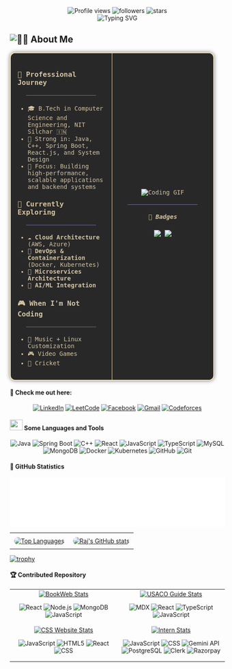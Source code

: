 <div align = "center">
<img src="https://komarev.com/ghpvc/?username=raj8664&label=Profile%20Views&color=1f6feb&style=flat" alt="Profile views" />
<img src="https://img.shields.io/github/followers/raj8664?label=Followers&style=flat&color=ff69b4" alt="followers" />
<img src="https://img.shields.io/github/stars/raj8664?label=Stars&style=flat&color=red" alt="stars" />
</div>

<div align="center">

<!-- Display the titles -->

<img src="https://readme-typing-svg.herokuapp.com?font=Fira+Code&weight=500&size=32&duration=3500&pause=700&color=FABD2F&center=true&vCenter=true&width=600&lines=👋Heyyy!+I'm+RAJ+ROY+%3C3;Still+figuring+out;How+far+curiosity+can+take+me.;Oh,+you’re+still+reading?+Cute😌" alt="Typing SVG" />

<!-- About Me Table -->

</div>

## <img src="https://raw.githubusercontent.com/Tarikul-Islam-Anik/Animated-Fluent-Emojis/master/Emojis/People%20with%20professions/Man%20Technologist%20Medium%20Skin%20Tone.png" alt="👨‍💻" width="35" height="35" /> **About Me**

<table align="center" style="
  border: 2px solid #f9e2af;
  border-radius: 12px;
  background-color: #282828;
  color: #d5c4a1;
  font-family: 'Fira Code', monospace;
  padding: 0px;
  width: 95%;
  max-width: 900px;
  box-shadow: 0 0 10px #3c3836aa;
">
<tr>
<td width="50%" valign="top" style="padding: 16px; border-right: 1.5px solid #f9e2af;">

### 🚀 **Professional Journey**

<div align = "center">
<hr style="border: none; height: 1px; background-color: #9FA4F1; margin: 20px 0; width: 80%; opacity: 0.6;">
</div>

- 🎓 B.Tech in Computer Science and Engineering, NIT Silchar 🇮🇳
- 🧠 Strong in: Java, C++, Spring Boot, React.js, and System Design
- 🎯 Focus: Building high-performance, scalable applications and backend systems

### 🌱 **Currently Exploring**

<div align = "center">
<hr style="border: none; height: 1px; background-color: #9FA4F1; margin: 20px 0; width: 80%; opacity: 0.6;">
</div>

- ☁️ **Cloud Architecture** (AWS, Azure)
- 🐳 **DevOps & Containerization** (Docker, Kubernetes)
- 🔄 **Microservices Architecture**
- 🤖 **AI/ML Integration**

### 🎮 **When I'm Not Coding**

<div align = "center">
<hr style="border: none; height: 1px; background-color: #9FA4F1; margin: 20px 0; width: 80%; opacity: 0.6;">
</div>

- 🎼 Music + Linux Customization
- 🎮 Video Games
- 🏏 Cricket

</td>
<td width="50%" align="center" style="padding: 16px;">
<img src="https://user-images.githubusercontent.com/74038190/229223263-cf2e4b07-2615-4f87-9c38-e37600f8381a.gif" width="400" alt="Coding GIF"/>

<div align = "center">
<hr style="border: none; height: 1px; background-color: #9FA4F1; margin: 20px 0; width: 80%; opacity: 0.6;">
</div>

##### 🥇 **Badges**

<p align="center">
  <a href="https://holopin.io/@raj8664"><img src="https://assets.holopin.io/hf2025levels/lvl0-human.webp" width="80"/></a>
  <a href="https://holopin.io/@raj8664"><img src="https://assets.holopin.io/hf2025levels/lvl1-human.webp" width="80"/></a>
</p>

</td>

</tr>
</table>

#### 👋 Check me out here:

<div align="center">

[![LinkedIn](https://img.shields.io/badge/linkedin-%2358651D.svg?style=for-the-badge&logo=linkedin&logoColor=ebdbb2)](https://www.linkedin.com/in/royraj20/)
[![LeetCode](https://img.shields.io/badge/LeetCode-%23FABD2F.svg?style=for-the-badge&logo=LeetCode&logoColor=3C3836)](https://leetcode.com/u/RkRoy/)
[![Facebook](https://img.shields.io/badge/Facebook-%2383A598.svg?style=for-the-badge&logo=Facebook&logoColor=3C3836)](https://www.facebook.com/profile.php?id=100033828349789)
[![Gmail](https://img.shields.io/badge/Gmail-%23CC241D.svg?style=for-the-badge&logo=gmail&logoColor=ebdbb2)](mailto:rajr86642@gmail.com)
[![Codeforces](https://img.shields.io/badge/Codeforces-%23B16286.svg?style=for-the-badge&logo=codeforces&logoColor=ebdbb2)](https://codeforces.com/profile/CipherSphinx_Raj)

</div>

#### <img src="https://media2.giphy.com/media/QssGEmpkyEOhBCb7e1/giphy.gif?cid=ecf05e47a0n3gi1bfqntqmob8g9aid1oyj2wr3ds3mg700bl&rid=giphy.gif" width="30px" height="25px"> Some Languages and Tools

<div align="center">

![Java](https://img.shields.io/badge/Java-%23FE8019.svg?style=for-the-badge&logo=java&logoColor=3C3836)
![Spring Boot](https://img.shields.io/badge/Spring_Boot-%23B8BB26.svg?style=for-the-badge&logo=springboot&logoColor=3C3836)
![C++](https://img.shields.io/badge/C++-%2383A598.svg?style=for-the-badge&logo=cplusplus&logoColor=blue)
![React](https://img.shields.io/badge/React-%2389B482.svg?style=for-the-badge&logo=react&logoColor=3C3836)
![JavaScript](https://img.shields.io/badge/JavaScript-%23FABD2F.svg?style=for-the-badge&logo=javascript&logoColor=3C3836)
![TypeScript](https://img.shields.io/badge/TypeScript-%2383A598.svg?style=for-the-badge&logo=typescript&logoColor=blue)
![MySQL](https://img.shields.io/badge/MySQL-%23D79921.svg?style=for-the-badge&logo=mysql&logoColor=blue)
![MongoDB](https://img.shields.io/badge/MongoDB-%23B8BB26.svg?style=for-the-badge&logo=mongodb&logoColor=3C3836)
![Docker](https://img.shields.io/badge/Docker-%2383A598.svg?style=for-the-badge&logo=docker&logoColor=3C3836)
![Kubernetes](https://img.shields.io/badge/Kubernetes-%2389B482.svg?style=for-the-badge&logo=kubernetes&logoColor=3C3836)
![GitHub](https://img.shields.io/badge/GitHub-%235D4D3C.svg?style=for-the-badge&logo=github&logoColor=ebdbb2)
![Git](https://img.shields.io/badge/Git-%235D4D3C.svg?style=for-the-badge&logo=git&logoColor=red)

</div>

#### 🔮 GitHub Statistics

<div align="center" style="display: flex; justify-content: center; align-items: center; flex-wrap: wrap; gap: 20px;">
<img src="./metrics.plugin.people.followers.svg" alt="Followers Metrics">
</div>
<div align="center">
  <a href="https://github.com/RAJ8664">
    <table style="border-collapse: collapse; border: none;">
      <tr>
        <!-- Top Languages (Donut Layout) -->
        <td align="center" style="padding: 10px;">
          <img 
            src="https://github-readme-stats.vercel.app/api/top-langs/?username=RAJ8664&hide=html&hide_border=true&layout=donut&langs_count=8&theme=gruvbox&bg_color=1d202100" 
            alt="Top Languages"
            style="border-radius: 15px; width: 100%; max-width: 420px;"
          >
        </td>

<td align="center" style="padding: 10px;">
          <img 
            src="https://github-readme-stats.vercel.app/api?username=RAJ8664&show_icons=true&include_all_commits=true&count_private=true&hide_border=true&border_radius=15&show=reviews,discussions_started,discussions_answered,prs_merged,prs_merged_percentage&theme=gruvbox&bg_color=1d202100" 
            alt="Raj's GitHub stats"
            style="border-radius: 15px; width: 100%; max-width: 420px;"
          >
        </td>
      </tr>
    </table>
  </a>
</div>

<!-- Another Style -->
<!---->
<!-- <div style=" -->
<!--   background-color:#1d2021; -->
<!--   color:#ebdbb2; -->
<!--   border-radius:12px; -->
<!--   padding:18px; -->
<!--   text-align:left; -->
<!--   font-family:'Fira Code', monospace; -->
<!--   width:95%; -->
<!--   max-width:900px; -->
<!--   box-shadow:0 0 10px #282828aa; -->
<!-- "> -->
<!---->
<!--   <div style="margin-bottom:10px; color:#a89984;"> -->
<!--     <span style="color:#fb4934;">&lt;div</span> <span style="color:#fabd2f;">align</span>=<span style="color:#b8bb26;">"center"</span><span style="color:#fb4934;">&gt;</span> -->
<!--   </div> -->
<!---->
<!--   <div align="center"> -->
<!--     <div style="display:flex; justify-content:center; align-items:center; flex-wrap:wrap; gap:20px; margin-bottom:10px;"> -->
<!--       <img  -->
<!--         src="https://github-readme-stats.vercel.app/api?username=RAJ8664&hide_border=true&border_radius=15&show_icons=true&bg_color=00000000&title_color=FABD2F&text_color=EBDBB2&icon_color=FE8019&ring_color=D79921" -->
<!--         style="width:45%; min-width:320px;" -->
<!--         alt="Raj's GitHub stats"/> -->
<!---->
<!-- <img  -->
<!--         src="https://github-profile-summary-cards.vercel.app/api/cards/profile-details?username=RAJ8664&theme=transparent&hide_border=true&accent_color=fe8019" -->
<!--         style="width:50%; min-width:320px;" -->
<!--         alt="Raj's GitHub profile details"/> -->
<!---->
<!-- </div> -->
<!---->
<!-- <div style="display:flex; justify-content:center; align-items:center; flex-wrap:wrap; gap:20px;"> -->
<!--       <img  -->
<!--         src="https://github-readme-stats.vercel.app/api/top-langs/?username=RAJ8664&hide=html&hide_border=true&layout=compact&langs_count=8&bg_color=00000000&title_color=FABD2F&text_color=EBDBB2" -->
<!--         style="width:30%; min-width:280px;" -->
<!--         alt="Top Languages"/> -->
<!---->
<!-- <img  -->
<!--         src="https://github-profile-summary-cards.vercel.app/api/cards/repos-per-language?username=RAJ8664&theme=transparent&hide_border=true" -->
<!--         style="width:30%; min-width:280px;" -->
<!--         alt="Repos Per Language"/> -->
<!---->
<!-- <img  -->
<!--         src="https://github-profile-summary-cards.vercel.app/api/cards/most-commit-language?username=RAJ8664&theme=transparent&hide_border=true" -->
<!--         style="width:30%; min-width:280px;" -->
<!--         alt="Most Commit Language"/> -->
<!---->
<!-- </div> -->
<!--   </div> -->
<!---->
<!--   <div style="margin-top:10px; color:#a89984;"> -->
<!--     <span style="color:#fb4934;">&lt;/div&gt;</span> -->
<!--   </div> -->
<!---->
<!-- </div> -->
<!-- </div> -->

<!-- Trophies -->

[![trophy](https://github-profile-trophy.vercel.app/?username=RAJ8664&theme=gruvbox&no-frame=true&no-bg=true&margin-w=10&column=9&excludeTitle=Reviews&rank=-?,-Unknown)](https://github.com/ryo-ma/github-profile-trophy)

#### 🏆 **Contributed Repository**

<table>
<tr>
<td width="50%">
<div align="center">
  <a href="https://github.com/arthurr455565/BookWeb">
  <a href="https://github.com/arthurr455565/BookWeb">
    <img src="https://github-readme-stats.vercel.app/api/pin/?username=arthurr455565&repo=BookWeb&theme=dark&bg_color=0d1117&title_color=ff9800&text_color=c9d1d9&icon_color=ff9800&border_color=30363d&hide_border=false&show_icons=true" alt="BookWeb Stats" />
  </a>
</div>
<p align="center">
  <img src="https://img.shields.io/badge/React-20232A?style=flat-square&logo=react&logoColor=orange" alt="React" />
  <img src="https://img.shields.io/badge/Node.js-43853D?style=flat-square&logo=node.js&logoColor=orange" alt="Node.js" />
  <img src="https://img.shields.io/badge/MongoDB-4EA94B?style=flat-square&logo=mongodb&logoColor=orange" alt="MongoDB" />
  <img src="https://img.shields.io/badge/JavaScript-323330?style=flat-square&logo=javascript&logoColor=orange" alt="JavaScript" />
</p>              
</td>
<td width="50%">
<div align="center">
  <a href="https://github.com/cpinitiative/usaco-guide">
    <img src="https://github-readme-stats.vercel.app/api/pin/?username=cpinitiative&repo=usaco-guide&theme=dark&bg_color=0d1117&title_color=ff9800&text_color=c9d1d9&icon_color=ff9800&border_color=30363d&hide_border=false&show_icons=true" alt="USACO Guide Stats" />
  </a>
</div>
<p align="center">
  <img src="https://img.shields.io/badge/MDX-1B1F24?style=flat-square&logo=markdown&logoColor=orange" alt="MDX" />
  <img src="https://img.shields.io/badge/React-20232A?style=flat-square&logo=react&logoColor=orange" alt="React" />
  <img src="https://img.shields.io/badge/TypeScript-007ACC?style=flat-square&logo=typescript&logoColor=orange" alt="TypeScript" />
  <img src="https://img.shields.io/badge/JavaScript-323330?style=flat-square&logo=javascript&logoColor=orange" alt="JavaScript" />
</p>
</td>
</tr>
<tr>
<td width="50%">
<div align="center">
  <a href="https://github.com/ComputerScienceSoceityNITS/css-official-website-2025-26">
    <img src="https://github-readme-stats.vercel.app/api/pin/?username=ComputerScienceSoceityNITS&repo=css-official-website-2025-26&theme=dark&bg_color=0d1117&title_color=ff9800&text_color=c9d1d9&icon_color=ff9800&border_color=30363d&hide_border=false&show_icons=true" alt="CSS Website Stats" />
  </a>
</div>
<p align="center">
  <img src="https://img.shields.io/badge/JavaScript-323330?style=flat-square&logo=javascript&logoColor=orange" alt="JavaScript" />
  <img src="https://img.shields.io/badge/HTML5-E34F26?style=flat-square&logo=html5&logoColor=orange" alt="HTML5" />
  <img src="https://img.shields.io/badge/React-20232A?style=flat-square&logo=react&logoColor=orange" alt="React" />
  <img src="https://img.shields.io/badge/CSS3-1572B6?style=flat-square&logo=css3&logoColor=orange" alt="CSS" />
</p>
</td>
<td width="50%">
<div align="center">
  <a href="https://github.com/raj8664/intern">
    <img src="https://github-readme-stats.vercel.app/api/pin/?username=raj8664&repo=intern&theme=dark&bg_color=0d1117&title_color=ff9800&text_color=c9d1d9&icon_color=ff9800&border_color=30363d&hide_border=false&show_icons=true" alt="Intern Stats" />
  </a>
</div>
<p align="center">
  <img src="https://img.shields.io/badge/JavaScript-323330?style=flat-square&logo=javascript&logoColor=orange" alt="JavaScript" />
  <img src="https://img.shields.io/badge/CSS3-1572B6?style=flat-square&logo=css3&logoColor=orange" alt="CSS" />
  <img src="https://img.shields.io/badge/Gemini%20API-4285F4?style=flat-square&logo=google&logoColor=orange" alt="Gemini API" />
  <img src="https://img.shields.io/badge/PostgreSQL-316192?style=flat-square&logo=postgresql&logoColor=orange" alt="PostgreSQL" />
  <img src="https://img.shields.io/badge/Clerk-0A0A0A?style=flat-square&logo=clerk&logoColor=orange" alt="Clerk" />
  <img src="https://img.shields.io/badge/Razorpay-02042B?style=flat-square&logo=razorpay&logoColor=orange" alt="Razorpay" />
</p>
</td>
</tr>
</table>
</div>
